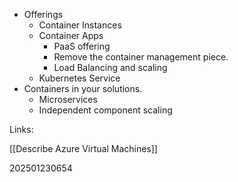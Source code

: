 
* Offerings
	* Container Instances
	* Container Apps
		* PaaS offering
		* Remove the container management piece.
		* Load Balancing and scaling
	* Kubernetes Service
* Containers in your solutions.
	* Microservices
	* Independent component scaling

Links:

[[Describe Azure Virtual Machines]]

202501230654